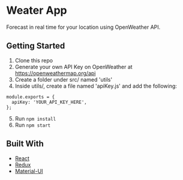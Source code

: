 # Weater App

Forecast in real time for your location using OpenWeather API.

## Getting Started

1. Clone this repo
2. Generate your own API Key on OpenWeather at https://openweathermap.org/api
3. Create a folder under src/ named 'utils'
4. Inside utils/, create a file named 'apiKey.js' and add the following:

```
module.exports = {
  apiKey: 'YOUR_API_KEY_HERE',
};
```

5. Run `npm install`
6. Run `npm start`

## Built With

- [React](https://reactjs.org/)
- [Redux](https://redux.js.org/)
- [Material-UI](https://material-ui.com/)
